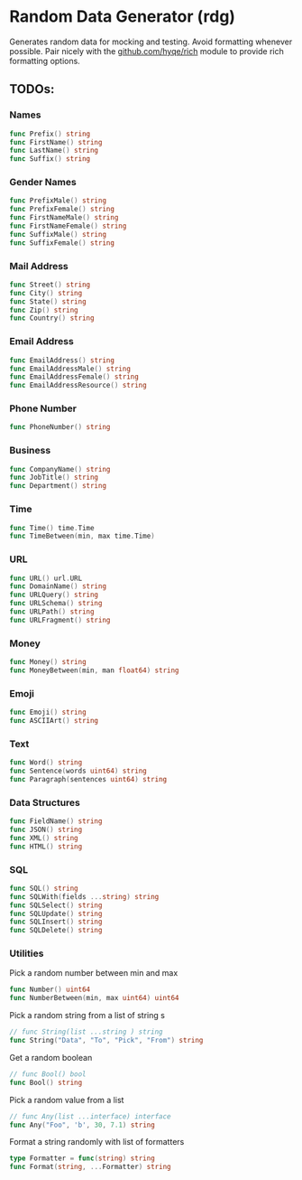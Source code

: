# Random Data Generator (rdg) 

Generates random data for mocking and testing. Avoid formatting whenever possible. Pair nicely with the [github.com/hyqe/rich](https://github.com/hyqe/rich) module to provide rich formatting options.


## TODOs:

### Names

```go
func Prefix() string 
func FirstName() string 
func LastName() string 
func Suffix() string 
```

### Gender Names
```go
func PrefixMale() string 
func PrefixFemale() string 
func FirstNameMale() string 
func FirstNameFemale() string 
func SuffixMale() string 
func SuffixFemale() string 
```

### Mail Address

```go
func Street() string 
func City() string 
func State() string 
func Zip() string 
func Country() string 
```

### Email Address

```go
func EmailAddress() string 
func EmailAddressMale() string 
func EmailAddressFemale() string 
func EmailAddressResource() string 
```

### Phone Number

```go
func PhoneNumber() string 
```

### Business

```go
func CompanyName() string 
func JobTitle() string 
func Department() string 
```

### Time

```go
func Time() time.Time 
func TimeBetween(min, max time.Time)
```


### URL
```go
func URL() url.URL
func DomainName() string 
func URLQuery() string 
func URLSchema() string
func URLPath() string
func URLFragment() string
```

### Money

```go
func Money() string 
func MoneyBetween(min, man float64) string 
```

### Emoji

```go
func Emoji() string
func ASCIIArt() string
```

### Text

```go
func Word() string
func Sentence(words uint64) string
func Paragraph(sentences uint64) string
```


### Data Structures

```go
func FieldName() string
func JSON() string 
func XML() string 
func HTML() string
```

### SQL

```go
func SQL() string
func SQLWith(fields ...string) string
func SQLSelect() string
func SQLUpdate() string
func SQLInsert() string
func SQLDelete() string
```

### Utilities

Pick a random number between min and max
```go
func Number() uint64
func NumberBetween(min, max uint64) uint64
```

Pick a random string  from a list of string s
```go
// func String(list ...string ) string 
func String("Data", "To", "Pick", "From") string 
```

Get a random boolean
```go
// func Bool() bool
func Bool() string 
```

Pick a random value from a list
```go
// func Any(list ...interface) interface
func Any("Foo", 'b', 30, 7.1) string 
```


Format a string randomly with list of formatters
```go
type Formatter = func(string) string
func Format(string, ...Formatter) string
```